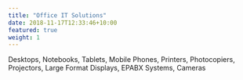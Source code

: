 ```yaml
---
title: "Office IT Solutions"
date: 2018-11-17T12:33:46+10:00
featured: true
weight: 1
---
```


Desktops, Notebooks, Tablets, Mobile Phones, Printers, Photocopiers, Projectors, Large Format Displays, EPABX Systems, Cameras